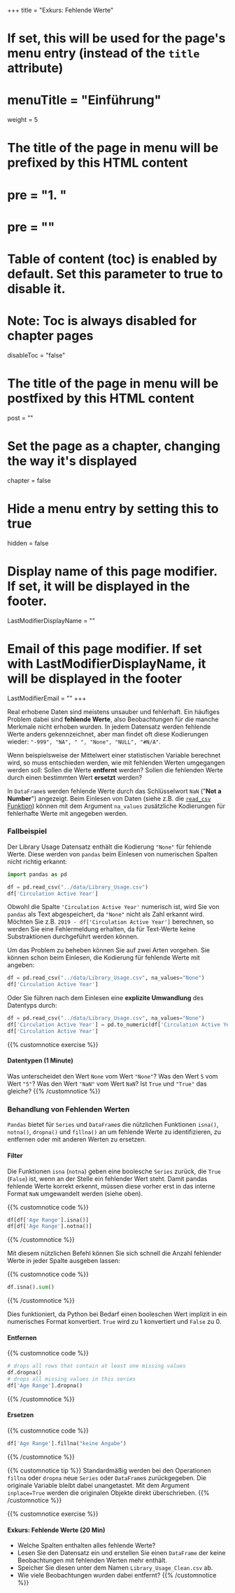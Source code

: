 +++
title = "Exkurs: Fehlende Werte"
# If set, this will be used for the page's menu entry (instead of the `title` attribute)
# menuTitle = "Einführung"
weight = 5
# The title of the page in menu will be prefixed by this HTML content
# pre = "<b>1. </b>"
# pre = "<i class='fab fa-github'></i>"
# Table of content (toc) is enabled by default. Set this parameter to true to disable it.
# Note: Toc is always disabled for chapter pages
disableToc = "false"

# The title of the page in menu will be postfixed by this HTML content
post = ""
# Set the page as a chapter, changing the way it's displayed
chapter = false
# Hide a menu entry by setting this to true
hidden = false
# Display name of this page modifier. If set, it will be displayed in the footer.
LastModifierDisplayName = ""
# Email of this page modifier. If set with LastModifierDisplayName, it will be displayed in the footer
LastModifierEmail = ""
+++

Real erhobene Daten sind meistens unsauber und fehlerhaft. Ein häufiges Problem dabei sind **fehlende Werte**, also Beobachtungen für die manche Merkmale nicht erhoben wurden. In jedem Datensatz werden fehlende Werte anders gekennzeichnet, aber man findet oft diese Kodierungen wieder: `"-999", "NA", " ", "None", "NULL", "#N/A"`.

Wenn beispielsweise der Mittelwert einer statistischen Variable berechnet wird, so muss entschieden werden, wie mit fehlenden Werten umgegangen werden soll: Sollen die Werte **entfernt** werden? Sollen die fehlenden Werte durch einen bestimmten Wert **ersetzt** werden?

In `DataFrame`s werden fehlende Werte durch das Schlüsselwort `NaN` ("**Not a Number**") angezeigt. Beim Einlesen von Daten (siehe z.B. die [`read_csv` Funktion](https://pandas.pydata.org/pandas-docs/stable/reference/api/pandas.read_csv.html)) können mit dem Argument `na_values` zusätzliche Kodierungen für fehlerhafte Werte mit angegeben werden.

### Fallbeispiel

Der Library Usage Datensatz enthält die Kodierung `"None"` für fehlende Werte. Diese werden von `pandas` beim Einlesen von numerischen Spalten nicht richtig erkannt:

```python
import pandas as pd

df = pd.read_csv("../data/Library_Usage.csv")
df['Circulation Active Year']
```
Obwohl die Spalte `'Circulation Active Year'` numerisch ist, wird Sie von `pandas` als Text abgespeichert, da `"None"` nicht als Zahl erkannt wird. Möchten Sie z.B. `2019 - df['Circulation Active Year']` berechnen, so werden Sie eine Fehlermeldung erhalten, da für Text-Werte keine Substraktionen durchgeführt werden können.

Um das Problem zu beheben können Sie auf zwei Arten vorgehen. Sie können schon beim Einlesen, die Kodierung für fehlende Werte mit angeben:

```python
df = pd.read_csv("../data/Library_Usage.csv", na_values="None")
df['Circulation Active Year']
```

Oder Sie führen nach dem Einlesen eine **explizite Umwandlung** des Datentyps durch:

```python
df = pd.read_csv("../data/Library_Usage.csv", na_values="None")
df['Circulation Active Year'] = pd.to_numeric(df['Circulation Active Year'], errors='coerce')
df['Circulation Active Year']
```

{{% customnotice exercise %}}

#### Datentypen (1 Minute)

Was unterscheidet den Wert `None` vom Wert `"None"`? Was den Wert `5` vom Wert `"5"`? Was den Wert `"NaN"` vom Wert `NaN`? Ist `True` und `"True"` das gleiche?
{{% /customnotice %}}


### Behandlung von Fehlenden Werten

`Pandas` bietet für `Series` und `DataFrame`s die nützlichen Funktionen `isna()`, `notna()`, `dropna()` und `fillna()` an um fehlende Werte zu identifizieren, zu entfernen oder mit anderen Werten zu ersetzen.

#### Filter

Die Funktionen `isna` (`notna`) geben eine boolesche `Series` zurück, die `True` (`False`) ist, wenn an der Stelle ein fehlender Wert steht. Damit pandas fehlende Werte korrekt erkennt, müssen diese vorher erst in das interne Format `NaN` umgewandelt werden (siehe oben). 


{{% customnotice code %}}
```python
df[df['Age Range'].isna()]
df[df['Age Range'].notna()]
```
{{% /customnotice %}}

Mit diesem nützlichen Befehl können Sie sich schnell die Anzahl fehlender Werte in jeder Spalte ausgeben lassen: 

{{% customnotice code %}}
```python
df.isna().sum()
```
{{% /customnotice %}}

Dies funktioniert, da Python bei Bedarf einen booleschen Wert implizit in ein numerisches Format konvertiert. `True` wird zu 1 konvertiert und `False` zu 0. 


#### Entfernen

{{% customnotice code %}}
```python
# drops all rows that contain at least one missing values
df.dropna()
# drops all missing values in this series
df['Age Range'].dropna()
```
{{% /customnotice %}}

#### Ersetzen

{{% customnotice code %}}
```python
df['Age Range'].fillna("keine Angabe")
```
{{% /customnotice %}}

{{% customnotice tip %}}
Standardmäßig werden bei den Operationen `fillna` oder `dropna` neue `Series` oder `DataFrame`s zurückgegeben. Die originale Variable bleibt dabei unangetastet. Mit dem Argument `inplace=True` werden die originalen Objekte direkt überschrieben.
{{% /customnotice %}}


{{% customnotice exercise %}}

#### Exkurs: Fehlende Werte (20 Min)

- Welche Spalten enthalten alles fehlende Werte?
- Lesen Sie den Datensatz ein und erstellen Sie einen `DataFrame` der keine Beobachtungen mit fehlenden Werten mehr enthält.
- Speicher Sie diesen unter dem Namen `Library_Usage_Clean.csv` ab.
- Wie viele Beobachtungen wurden dabei entfernt?
{{% /customnotice %}}
